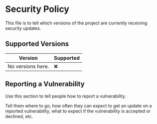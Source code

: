 # Security Policy

This file is to tell which versions of the project are currently receiving security updates.

## Supported Versions

| Version           | Supported          |
| ----------------- | ------------------ |
| No versions here. |        :x:         |

## Reporting a Vulnerability

Use this section to tell people how to report a vulnerability.

Tell them where to go, how often they can expect to get an update on a
reported vulnerability, what to expect if the vulnerability is accepted or
declined, etc.
